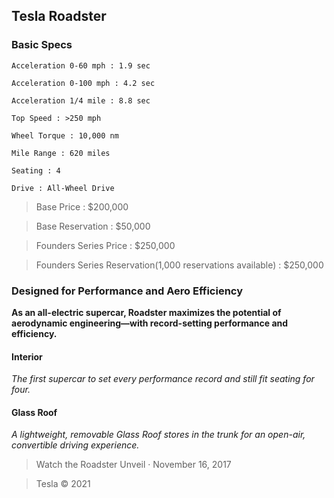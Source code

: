 ## Tesla Roadster

### Basic Specs

```
Acceleration 0-60 mph : 1.9 sec

Acceleration 0-100 mph : 4.2 sec

Acceleration 1/4 mile : 8.8 sec
```

`
Top Speed : >250 mph
`

`
Wheel Torque : 10,000 nm
`

`
Mile Range : 620 miles
`

`
Seating : 4
`

`
Drive : All-Wheel Drive
`

> Base Price : $200,000

> Base Reservation : $50,000

> Founders Series Price : $250,000

> Founders Series Reservation(1,000 reservations available) : $250,000

### Designed for Performance and Aero Efficiency

**As an all-electric supercar, Roadster maximizes the potential of aerodynamic engineering—with record-setting performance and efficiency.**

#### Interior

*The first supercar to set every performance record and still fit seating for four.*

#### Glass Roof

*A lightweight, removable Glass Roof stores in the trunk for an open-air, convertible driving experience.*

>Watch the Roadster Unveil · November 16, 2017

>Tesla © 2021
